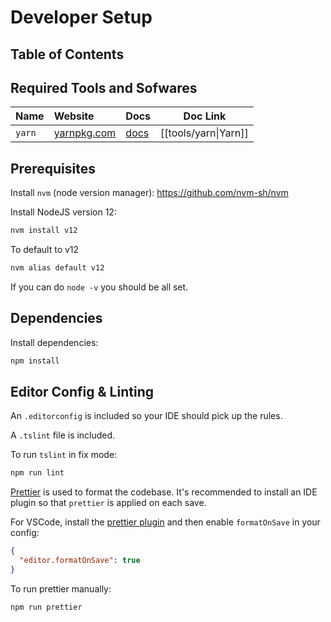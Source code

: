 # Developer Setup

## Table of Contents

## Required Tools and Sofwares

| Name   | Website                                             | Docs                                        | Doc Link             |
| :----- | :-------------------------------------------------- | :------------------------------------------ | -------------------- |
| `yarn` | [yarnpkg.com](https://classic.yarnpkg.com/lang/en/) | [docs](https://classic.yarnpkg.com/en/docs) | [[tools/yarn\|Yarn]] |

## Prerequisites

Install `nvm` (node version manager): https://github.com/nvm-sh/nvm

Install NodeJS version 12:

```bash
nvm install v12
```

To default to v12

```bash
nvm alias default v12
```

If you can do `node -v` you should be all set.

## Dependencies

Install dependencies:

```bash
npm install
```

## Editor Config & Linting

An `.editorconfig` is included so your IDE should pick up the rules.

A `.tslint` file is included.

To run `tslint` in fix mode:

```bash
npm run lint
```

[Prettier](https://prettier.io/) is used to format the codebase. It's recommended to install an IDE plugin so that `prettier` is applied on each save.

For VSCode, install the [prettier plugin](https://marketplace.visualstudio.com/items?itemName=esbenp.prettier-vscode) and then enable `formatOnSave` in your config:

```json
{
  "editor.formatOnSave": true
}
```

To run prettier manually:

```bash
npm run prettier
```
